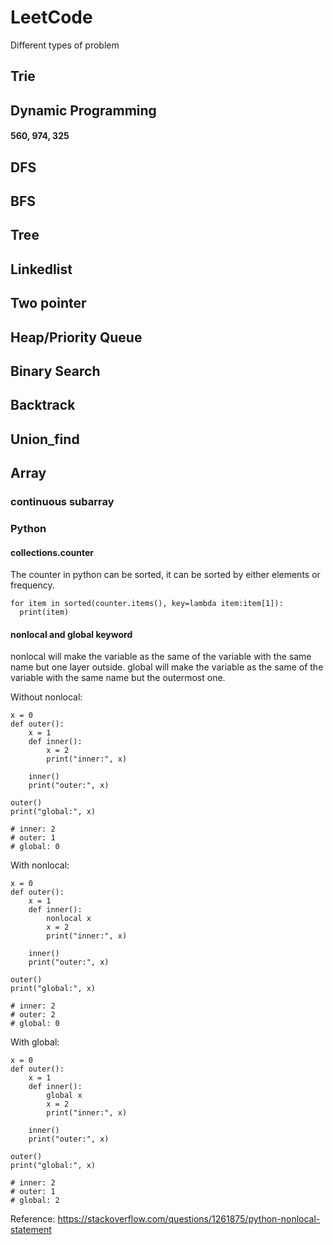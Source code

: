 # LeetCode

Different types of problem

## Trie
## Dynamic Programming
#### 560, 974, 325
#### 
## DFS
## BFS
## Tree
## Linkedlist
## Two pointer
## Heap/Priority Queue
## Binary Search
## Backtrack
## Union_find
## Array
### continuous subarray

### Python 
#### collections.counter
The counter in python can be sorted, it can be sorted by either elements or frequency. 
```
for item in sorted(counter.items(), key=lambda item:item[1]):
  print(item)
```

#### nonlocal and global keyword
nonlocal will make the variable as the same of the variable with the same name but one layer outside.
global will make the variable as the same of the variable with the same name but the outermost one.

Without nonlocal:
```
x = 0
def outer():
    x = 1
    def inner():
        x = 2
        print("inner:", x)

    inner()
    print("outer:", x)

outer()
print("global:", x)

# inner: 2
# outer: 1
# global: 0
```
With nonlocal:
```
x = 0
def outer():
    x = 1
    def inner():
        nonlocal x
        x = 2
        print("inner:", x)

    inner()
    print("outer:", x)

outer()
print("global:", x)

# inner: 2
# outer: 2
# global: 0
```

With global:
```
x = 0
def outer():
    x = 1
    def inner():
        global x
        x = 2
        print("inner:", x)

    inner()
    print("outer:", x)

outer()
print("global:", x)

# inner: 2
# outer: 1
# global: 2
```

Reference: https://stackoverflow.com/questions/1261875/python-nonlocal-statement
